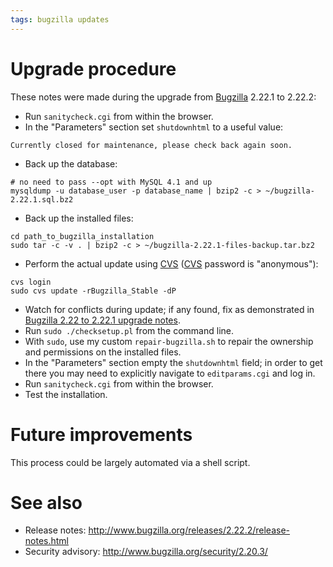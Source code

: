 ```yaml
---
tags: bugzilla updates
---
```


# Upgrade procedure

These notes were made during the upgrade from [Bugzilla](/wiki/Bugzilla) 2.22.1 to 2.22.2:

-   Run `sanitycheck.cgi` from within the browser.
-   In the "Parameters" section set `shutdownhtml` to a useful value:

<!-- -->

    Currently closed for maintenance, please check back again soon.

-   Back up the database:

<!-- -->

    # no need to pass --opt with MySQL 4.1 and up
    mysqldump -u database_user -p database_name | bzip2 -c > ~/bugzilla-2.22.1.sql.bz2

-   Back up the installed files:

<!-- -->

    cd path_to_bugzilla_installation
    sudo tar -c -v . | bzip2 -c > ~/bugzilla-2.22.1-files-backup.tar.bz2

-   Perform the actual update using [CVS](/wiki/CVS) ([CVS](/wiki/CVS) password is "anonymous"):

<!-- -->

    cvs login
    sudo cvs update -rBugzilla_Stable -dP

-   Watch for conflicts during update; if any found, fix as demonstrated in [Bugzilla 2.22 to 2.22.1 upgrade notes](/wiki/Bugzilla_2.22_to_2.22.1_upgrade_notes).
-   Run `sudo ./checksetup.pl` from the command line.
-   With `sudo`, use my custom `repair-bugzilla.sh` to repair the ownership and permissions on the installed files.
-   In the "Parameters" section empty the `shutdownhtml` field; in order to get there you may need to explicitly navigate to `editparams.cgi` and log in.
-   Run `sanitycheck.cgi` from within the browser.
-   Test the installation.

# Future improvements

This process could be largely automated via a shell script.

# See also

-   Release notes: <http://www.bugzilla.org/releases/2.22.2/release-notes.html>
-   Security advisory: <http://www.bugzilla.org/security/2.20.3/>

